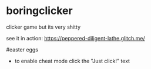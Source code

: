 # boringclicker

clicker game but its very shitty

see it in action: https://peppered-diligent-lathe.glitch.me/

#easter eggs
- to enable cheat mode click the "Just click!" text
